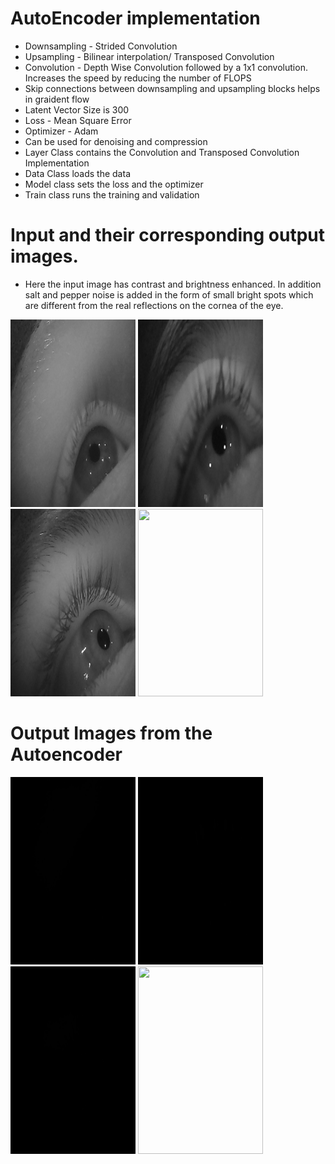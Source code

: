 # AutoEncoder implementation
 * Downsampling - Strided Convolution
 * Upsampling - Bilinear interpolation/ Transposed Convolution
 * Convolution - Depth Wise Convolution followed by a 1x1 convolution. Increases the speed by reducing the number of FLOPS
 * Skip connections between downsampling and upsampling blocks helps in graident flow
 * Latent Vector Size is 300
 * Loss - Mean Square Error
 * Optimizer - Adam
 * Can be used for denoising and compression
 * Layer Class contains the Convolution and Transposed Convolution Implementation
 * Data Class loads the data
 * Model class sets the loss and the optimizer
 * Train class runs the training and validation 
 
 # Input and their corresponding output images.
 * Here the input image has contrast and brightness enhanced. In addition salt and pepper noise is added in the form of small bright spots which are different from the real reflections on the cornea of the eye. 
 
 <img src="https://github.com/soumilchugh/AutoEncoder/blob/master/image1.jpg" height="300" width="200"> <img src=" https://github.com/soumilchugh/AutoEncoder/blob/master/image2.jpg" height="300" width="200"/> <img src=" https://github.com/soumilchugh/AutoEncoder/blob/master/image3.jpg" height="300" width="200"/> <img src="https://github.com/soumilchugh/AutoEncoder/blob/master/image4.png" height="300" width="200"/>
 
 # Output Images from the Autoencoder
 
 <img src="https://github.com/soumilchugh/AutoEncoder/blob/master/output1.jpg" height="300" width="200"> <img src=" https://github.com/soumilchugh/AutoEncoder/blob/master/output2.jpg" height="300" width="200"/> <img src=" https://github.com/soumilchugh/AutoEncoder/blob/master/output3.jpg" height="300" width="200"/> <img src="https://github.com/soumilchugh/AutoEncoder/blob/master/output4.png" height="300" width="200"/>


